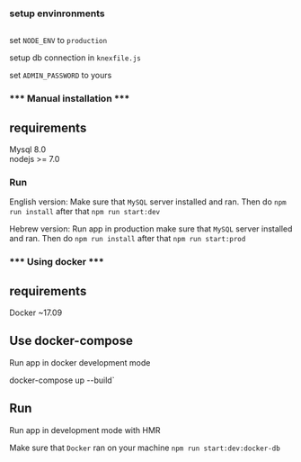 ### setup envinronments
##
set `NODE_ENV` to `production`

setup db connection in `knexfile.js`

set `ADMIN_PASSWORD` to yours


### *** Manual installation ***
## requirements

Mysql 8.0                                                                        
nodejs >= 7.0

### Run
English version: Make sure that `MySQL` server installed and ran. Then do `npm run install` after that
`npm run start:dev`

Hebrew version: Run app in production make sure that `MySQL` server installed and ran.
Then do `npm run install` after that
`npm run start:prod`


### *** Using docker ***

## requirements

Docker ~17.09

## Use docker-compose
Run app in docker development mode

docker-compose up --build`

## Run 
Run app in development mode with HMR

Make sure that `Docker` ran on your machine
`npm run start:dev:docker-db`

